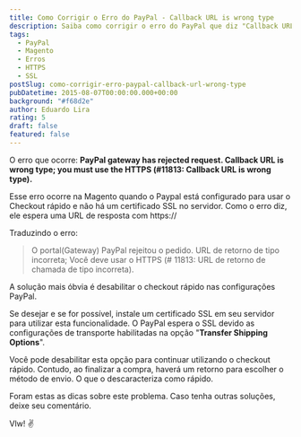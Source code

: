 ```yaml
---
title: Como Corrigir o Erro do PayPal - Callback URL is wrong type
description: Saiba como corrigir o erro do PayPal que diz "Callback URL is wrong type" ao configurá-lo em sua loja Magento. Esta solução envolve desabilitar o checkout rápido ou instalar um certificado SSL em seu servidor.
tags:
  - PayPal
  - Magento
  - Erros
  - HTTPS
  - SSL
postSlug: como-corrigir-erro-paypal-callback-url-wrong-type
pubDatetime: 2015-08-07T00:00:00.000+00:00
background: "#f68d2e"
author: Eduardo Lira
rating: 5
draft: false
featured: false
---
```


O erro que ocorre:
**PayPal gateway has rejected request. Callback URL is wrong type; you must use the HTTPS (#11813: Callback URL is wrong type).**

Esse erro ocorre na Magento quando o Paypal está configurado para usar o Checkout rápido e não há um certificado SSL no servidor.
Como o erro diz, ele espera uma URL de resposta com https://

Traduzindo o erro:

> O portal(Gateway) PayPal rejeitou o pedido. URL de retorno de tipo incorreta;
> Você deve usar o HTTPS (# 11813: URL de retorno de chamada de tipo incorreta).

A solução mais óbvia é desabilitar o checkout rápido nas configurações PayPal.

Se desejar e se for possível, instale um certificado SSL em seu servidor para utilizar esta funcionalidade.
O PayPal espera o SSL devido as configurações de transporte habilitadas na opção "**Transfer Shipping Options**".

Você pode desabilitar esta opção para continuar utilizando o checkout rápido.
Contudo, ao finalizar a compra, haverá um retorno para escolher o método de envio. O que o descaracteriza como rápido.

Foram estas as dicas sobre este problema. Caso tenha outras soluções, deixe seu comentário.

Vlw! :v:
